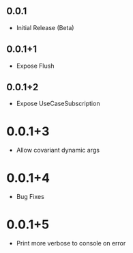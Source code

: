 ## 0.0.1

* Initial Release (Beta)

## 0.0.1+1

* Expose Flush

## 0.0.1+2

* Expose UseCaseSubscription

# 0.0.1+3

* Allow covariant dynamic args

# 0.0.1+4

* Bug Fixes

# 0.0.1+5

* Print more verbose to console on error